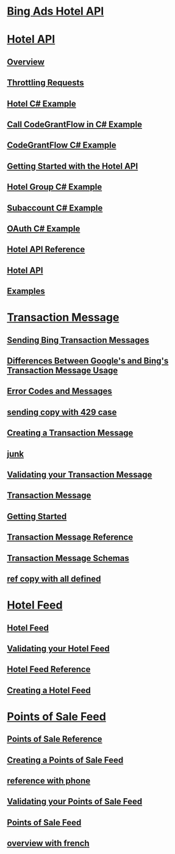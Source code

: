 # [Bing Ads Hotel API](bing-ads-hotel-api.md)
# [Hotel API](../hotel-api/TOC.md)
## [Overview](../hotel-api/overview.md)
## [Throttling Requests](../hotel-api/throttling-requests.md)
## [Hotel C# Example](../hotel-api/hotel-csharp-example.md)
## [Call CodeGrantFlow in C# Example](../hotel-api/call-codegrantflow-in-csharp-example.md)
## [CodeGrantFlow C# Example](../hotel-api/codegrantflow-csharp-example.md)
## [Getting Started with the Hotel API](../hotel-api/getting-started-with-the-hotel-api.md)
## [Hotel Group C# Example](../hotel-api/hotel-group-csharp-example.md)
## [Subaccount C# Example](../hotel-api/subaccount-csharp-example.md)
## [OAuth C# Example](../hotel-api/oauth-csharp-example.md)
## [Hotel API Reference](../hotel-api/hotel-api-reference.md)
## [Hotel API](../hotel-api/hotel-api.md)
## [Examples](../hotel-api/examples.md)

# [Transaction Message](../transaction-message/TOC.md)
## [Sending Bing Transaction Messages](../transaction-message/sending-bing-transaction-messages.md)
## [Differences Between Google's and Bing's Transaction Message Usage](../transaction-message/differences-between-google-s-and-bing-s-transaction-message-usage.md)
## [Error Codes and Messages](../transaction-message/error-codes-and-messages.md)
## [sending copy with 429 case](../transaction-message/sending-copy-with-429-case.md)
## [Creating a Transaction Message](../transaction-message/creating-a-transaction-message.md)
## [junk](../transaction-message/junk.md)
## [Validating your Transaction Message](../transaction-message/validating-your-transaction-message.md)
## [Transaction Message](../transaction-message/transaction-message.md)
## [Getting Started](../transaction-message/getting-started.md)
## [Transaction Message Reference](../transaction-message/transaction-message-reference.md)
## [Transaction Message Schemas](../transaction-message/transaction-message-schemas.md)
## [ref copy with all defined](../transaction-message/ref-copy-with-all-defined.md)


# [Hotel Feed](../hotel-feed/TOC.md)
## [Hotel Feed](../hotel-feed/hotel-feed.md)
## [Validating your Hotel Feed](../hotel-feed/validating-your-hotel-feed.md)
## [Hotel Feed Reference](../hotel-feed/hotel-feed-reference.md)
## [Creating a Hotel Feed](../hotel-feed/creating-a-hotel-feed.md)


# [Points of Sale Feed](../pos-feed/TOC.md)
## [Points of Sale Reference](../pos-feed/points-of-sale-reference.md)
## [Creating a Points of Sale Feed](../pos-feed/creating-a-points-of-sale-feed.md)
## [reference with phone](../pos-feed/reference-with-phone.md)
## [Validating your Points of Sale Feed](../pos-feed/validating-your-points-of-sale-feed.md)
## [Points of Sale Feed](../pos-feed/points-of-sale-feed.md)
## [overview with french](../pos-feed/overview-with-french.md)
